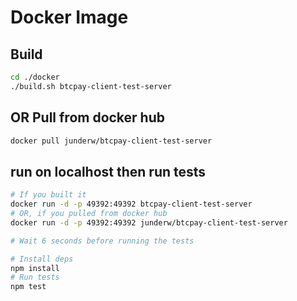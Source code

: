 # Docker Image

## Build

```bash
cd ./docker
./build.sh btcpay-client-test-server
```

## OR Pull from docker hub

```bash
docker pull junderw/btcpay-client-test-server
```

## run on localhost then run tests

```bash
# If you built it
docker run -d -p 49392:49392 btcpay-client-test-server
# OR, if you pulled from docker hub
docker run -d -p 49392:49392 junderw/btcpay-client-test-server

# Wait 6 seconds before running the tests

# Install deps
npm install
# Run tests
npm test
```
